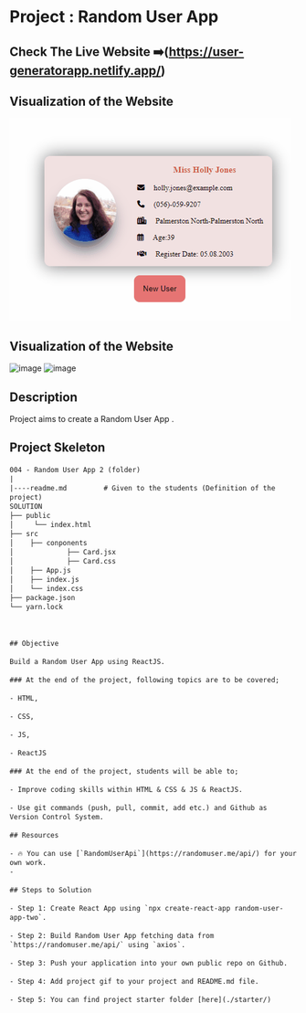 # Project : Random User App
## Check The Live Website ➡️(https://user-generatorapp.netlify.app/)

## Visualization of the Website

![Form](./randomUser.gif)

## Visualization of the Website
![image](https://user-images.githubusercontent.com/105461003/197771229-12057947-8693-4fec-a5e3-1d0ab1828c79.png)
![image](https://user-images.githubusercontent.com/105461003/197771315-88a99ea1-1af2-4486-bbaf-2b5e4a747925.png)


## Description

Project aims to create a Random User App .



## Project Skeleton

```
004 - Random User App 2 (folder)
|
|----readme.md         # Given to the students (Definition of the project)
SOLUTION
├── public
│     └── index.html
├── src
│    ├── conponents
│             ├── Card.jsx
│             ├── Card.css
│    ├── App.js
│    ├── index.js
│    └── index.css
├── package.json
└── yarn.lock



## Objective

Build a Random User App using ReactJS.

### At the end of the project, following topics are to be covered;

- HTML,

- CSS,

- JS,

- ReactJS

### At the end of the project, students will be able to;

- Improve coding skills within HTML & CSS & JS & ReactJS.

- Use git commands (push, pull, commit, add etc.) and Github as Version Control System.

## Resources

- 🔥 You can use [`RandomUserApi`](https://randomuser.me/api/) for your own work.
- 

## Steps to Solution

- Step 1: Create React App using `npx create-react-app random-user-app-two`.

- Step 2: Build Random User App fetching data from `https://randomuser.me/api/` using `axios`.

- Step 3: Push your application into your own public repo on Github.

- Step 4: Add project gif to your project and README.md file.

- Step 5: You can find project starter folder [here](./starter/)
